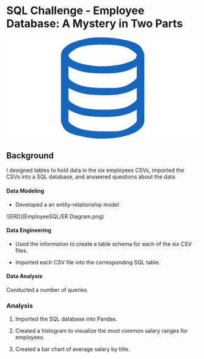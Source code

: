 # SQL Challenge - Employee Database: A Mystery in Two Parts

![sql.png](sql.png)

## Background

I designed tables to hold data in the six employees CSVs, imported the CSVs into a SQL database, and answered questions about the data. 

#### Data Modeling

* Developed a an entity-relationship model

![ERD](EmployeeSQL/ER Diagram.png)

#### Data Engineering

* Used the information to create a table schema for each of the six CSV files. 

* Imported each CSV file into the corresponding SQL table. 

#### Data Analysis

Conducted a number of queries. 

### Analysis

1. Imported the SQL database into Pandas. 

2. Created a histogram to visualize the most common salary ranges for employees.

3. Created a bar chart of average salary by title.
